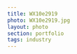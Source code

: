 ```yaml
--- 
title: WX10e2919 
photo: WX10e2919.jpg 
layout: photo 
section: portfolio 
tags: industry 
---  
```

  
